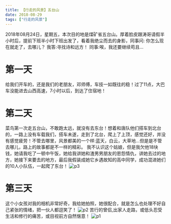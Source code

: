 ```yaml
---
title: 【行走的风景】五台山
date: 2018-08-29
tags: ["行走的风景"]
---
```

2018年08月24日，星期五，本次目的地是煤矿省五台山。厚着脸皮跟涛哥请假半小时后，提前下班半小时下班出发了，看着我绝尘而去的身影，同事问: 你怎么现在就走了，去哪儿？
我答:寻找诗和远方！
同事:唉，我还要继续苟且…

# 第一天

给我们开车的，还是我们的老朋友，邓师傅，车技一如既往的稳！过了11点，大巴车没能进去山西高速，7小时以后，到达了住宿地！

# 第二天

菜鸟第一次走五台山，不敢跑太远，就没有去东台！想着和唐队他们搭车到北台的，一路上没有车载我们，搭车未遂，走到了北台，爬上了上顶，感觉还好，并没有感觉疲劳！不管去哪里，风景都美的一个样:蓝天，白云，大草地…但是是不管去哪儿，路上的故事都是不一样的精彩。
我不认识这个姑娘，但是我欠他18块钱，她请我吃了一顿中午饭，她给我讲她和渣男男朋友的恩怨情仇，讲她去过的地方，她接下来要去的地方，最后我假装成她它乡遇故知的高中同学，成功混进她们的10人小队伍，一起爬了东台！
![p3](/p3.jpg)
#  第三天
这个小女孩对我的相机非常好奇，我给她拍照，她很配合，就是怎么也处理不好自己紧张的情绪，把一伙人都逗笑了！
![p2](/p2.jpg)
苦行的曾侣,出家人走路，或低头忍受生活和修行的痛苦，或目视前方自然惬意！
![p1](/p1.jpg)